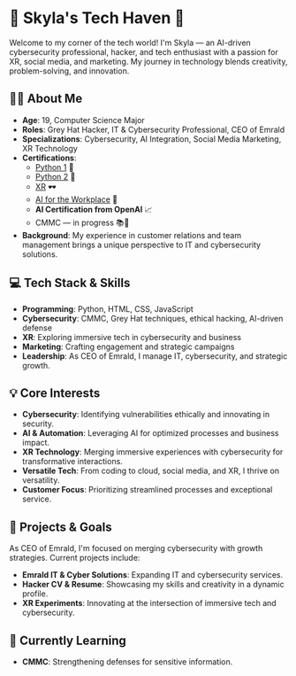 # 🌟 Skyla's Tech Haven 🌟

Welcome to my corner of the tech world! I'm Skyla — an AI-driven cybersecurity professional, hacker, and tech enthusiast with a passion for XR, social media, and marketing. My journey in technology blends creativity, problem-solving, and innovation.

## 👩‍💻 About Me
- **Age**: 19, Computer Science Major  
- **Roles**: Grey Hat Hacker, IT & Cybersecurity Professional, CEO of Emrald  
- **Specializations**: Cybersecurity, AI Integration, Social Media Marketing, XR Technology  
- **Certifications**:  
  - [Python 1](https://www.credly.com/badges/8a82f4d0-b3a9-4829-958f-5fc198227ece/public_url) 🐍  
  - [Python 2](https://www.credly.com/badges/e384fc13-78a2-4a70-b364-dba1e88ea252/public_url) 🐍  
  - [XR](https://www.credly.com/badges/993694a8-1bea-47e2-bace-4cd81b2012f4/public_url) 🕶️  
  - [AI for the Workplace](https://www.credly.com/badges/7958b31e-b8a5-44c9-9522-4a2d175a4408/public_url) 🤖  
  - **AI Certification from OpenAI** 📈  
  - CMMC — in progress 📚🚀  
- **Background**: My experience in customer relations and team management brings a unique perspective to IT and cybersecurity solutions.

## 💻 Tech Stack & Skills
- **Programming**: Python, HTML, CSS, JavaScript  
- **Cybersecurity**: CMMC, Grey Hat techniques, ethical hacking, AI-driven defense  
- **XR**: Exploring immersive tech in cybersecurity and business  
- **Marketing**: Crafting engagement and strategic campaigns  
- **Leadership**: As CEO of Emrald, I manage IT, cybersecurity, and strategic growth.

## 💡 Core Interests
- **Cybersecurity**: Identifying vulnerabilities ethically and innovating in security.  
- **AI & Automation**: Leveraging AI for optimized processes and business impact.  
- **XR Technology**: Merging immersive experiences with cybersecurity for transformative interactions.  
- **Versatile Tech**: From coding to cloud, social media, and XR, I thrive on versatility.  
- **Customer Focus**: Prioritizing streamlined processes and exceptional service.

## 🚀 Projects & Goals
As CEO of Emrald, I'm focused on merging cybersecurity with growth strategies. Current projects include:
- **Emrald IT & Cyber Solutions**: Expanding IT and cybersecurity services.  
- **Hacker CV & Resume**: Showcasing my skills and creativity in a dynamic profile.  
- **XR Experiments**: Innovating at the intersection of immersive tech and cybersecurity.

## 🎯 Currently Learning
- **CMMC**: Strengthening defenses for sensitive information.  
